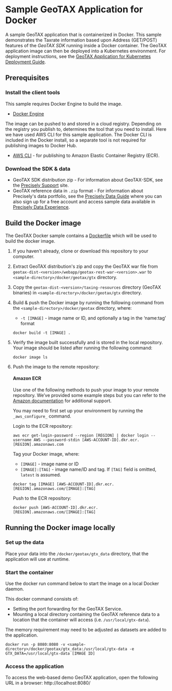 # Sample GeoTAX Application for Docker

A sample GeoTAX application that is containerized in Docker. This sample demonstrates the Taxrate information based upon Address (GET/POST) features of the *GeoTAX SDK* running inside a Docker container. The GeoTAX application image can then be deployed into a Kubernetes environment. For deployment instructions, see the [GeoTAX Application for Kubernetes Deployment Guide](../../kubernetes/README.md).    

## Prerequisites
### Install the client tools 
This sample requires Docker Engine to build the image. 
   * [Docker Engine](https://docs.docker.com/engine/install/)

The image can be pushed to and stored in a cloud registry. Depending on the registry you publish to, determines the tool that you need to install. Here we have used AWS CLI for this sample application. The Docker CLI is included in the Docker install, so a separate tool is not required for publishing images to Docker Hub.
   * [AWS CLI](https://docs.aws.amazon.com/cli/latest/userguide/cli-chap-install.html) - for publishing to Amazon Elastic Container Registry (ECR).
 
 ### Download the SDK & data
   * GeoTAX SDK distribution zip - For information about GeoTAX-SDK, see the [Precisely Support](https://support.precisely.com/) site.
   * GeoTAX reference data in `.zip` format -  For information about Precisely's data portfolio, see the [Precisely Data Guide](https://dataguide.precisely.com/) where you can also sign up for a free account and access sample data available in [Precisely Data Experience](https://data.precisely.com/). 

## Build the Docker image
The GeoTAX Docker sample contains a [Dockerfile](Dockerfile) which will be used to build the docker image.

1. If you haven't already, clone or download this repository to your computer.
3. Extract GeoTAX distribution's zip and copy the GeoTAX war file from `geotax-dist-<version>/webapp/geotax-rest-war-<version>.war` to `<sample-directory>/docker/geotax/gtx` directory.
4. Copy the `geotax-dist-<version>/taxing-resources` directory (GeoTAX binaries) in `<sample-directory>/docker/geotax/gtx` directory.
5. Build & push the Docker image by running the following command from the `<sample-directory>/docker/geotax` directory, where: 
   - `-t [IMAGE]` - image name or ID, and optionally a tag in the ‘name:tag’ format
	  
   ```
   docker build -t [IMAGE] .
   ```
6. Verify the image built successfully and is stored in the local repository. Your image should be listed after running the following command:
   ```
   docker image ls
   ```
7. Push the image to the remote repository:
       
   #### Amazon ECR
   Use one of the following methods to push your image to your remote repository. We’ve provided some example steps but you can refer to the [Amazon documentation](https://docs.aws.amazon.com/AmazonECR/latest/userguide/docker-push-ecr-image.html) for additional support.

   You may need to first set up your environment by running the `_aws_configure_` command.

    Login to the ECR repository:
	   
   ```
   aws ecr get-login-password --region [REGION] | docker login --username AWS --password-stdin [AWS-ACCOUNT-ID].dkr.ecr.[REGION].amazonaws.com
   ```
   Tag your Docker image, where:
   - `[IMAGE]` - image name or ID
   - `[IMAGE]:[TAG]` - image name/ID and tag. If `[TAG]` field is omitted, `latest` is assumed.

   ```
   docker tag [IMAGE] [AWS-ACCOUNT-ID].dkr.ecr.[REGION].amazonaws.com/[IMAGE]:[TAG]
   ```
   Push to the ECR repository:
   ```
   docker push [AWS-ACCOUNT-ID].dkr.ecr.[REGION].amazonaws.com/[IMAGE]:[TAG]
   ```

## Running the Docker image locally     
### Set up the data
Place your data into the `/docker/geotax/gtx_data` directory, that the application will use at runtime.

### Start the container
Use the docker run command below to start the image on a local Docker daemon.  

This docker command consists of:
* Setting the port forwarding for the GeoTAX Service.
* Mounting a local directory containing the GeoTAX reference data to a location that the container will access (i.e. `/usr/local/gtx-data`).

The memory requirement may need to be adjusted as datasets are added to the application. 

```
docker run -p 8080:8080 -v <sample-directory>/docker/geotax/gtx_data:/usr/local/gtx-data -e GTX_DATA=/usr/local/gtx-data [IMAGE ID]
```
### Access the application
 To access the web-based demo GeoTAX application, open the following URL in a browser: 
   http://localhost:8080/

